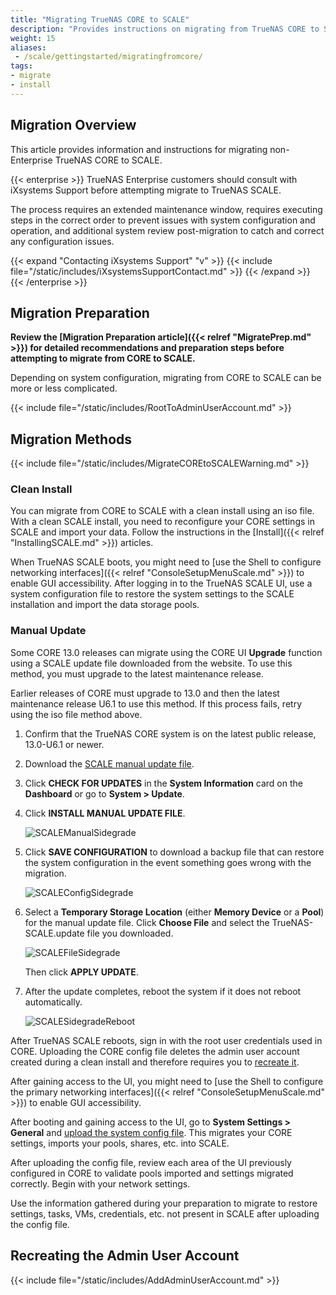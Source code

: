 ```yaml
---
title: "Migrating TrueNAS CORE to SCALE"
description: "Provides instructions on migrating from TrueNAS CORE to SCALE. Migration methods include using an ISO or manual update file."
weight: 15
aliases:
 - /scale/gettingstarted/migratingfromcore/
tags:
- migrate
- install
---
```


## Migration Overview

This article provides information and instructions for migrating non-Enterprise TrueNAS CORE to SCALE.

{{< enterprise >}}
TrueNAS Enterprise customers should consult with iXsystems Support before attempting migrate to TrueNAS SCALE.

The process requires an extended maintenance window, requires executing steps in the correct order to prevent issues with system configuration and operation, and additional system review post-migration to catch and correct any configuration issues.

{{< expand "Contacting iXsystems Support" "v" >}}
{{< include file="/static/includes/iXsystemsSupportContact.md" >}}
{{< /expand >}}
{{< /enterprise >}}

## Migration Preparation

**Review the [Migration Preparation article]({{< relref "MigratePrep.md" >}}) for detailed recommendations and preparation steps before attempting to migrate from CORE to SCALE.**

Depending on system configuration, migrating from CORE to SCALE can be more or less complicated.

{{< include file="/static/includes/RootToAdminUserAccount.md" >}}

## Migration Methods

{{< include file="/static/includes/MigrateCOREtoSCALEWarning.md" >}}

### Clean Install
You can migrate from CORE to SCALE with a clean install using an <file>iso</file> file.
With a clean SCALE install, you need to reconfigure your CORE settings in SCALE and import your data.
Follow the instructions in the [Install]({{< relref "InstallingSCALE.md" >}}) articles.

When TrueNAS SCALE boots, you might need to [use the Shell to configure networking interfaces]({{< relref "ConsoleSetupMenuScale.md" >}}) to enable GUI accessibility.
After logging in to the TrueNAS SCALE UI, use a system configuration file to restore the system settings to the SCALE installation and import the data storage pools.

### Manual Update
Some CORE 13.0 releases can migrate using the CORE UI **Upgrade** function using a SCALE update file downloaded from the website.
To use this method, you must upgrade to the latest maintenance release.

Earlier releases of CORE must upgrade to 13.0 and then the latest maintenance release U6.1 to use this method. 
If this process fails, retry using the iso file method above.

1. Confirm that the TrueNAS CORE system is on the latest public release, 13.0-U6.1 or newer.

2. Download the [SCALE manual update file](https://www.truenas.com/download-truenas-scale/).

3. Click **CHECK FOR UPDATES** in the **System Information** card on the **Dashboard** or go to **System > Update**.

4. Click **INSTALL MANUAL UPDATE FILE**.

   ![SCALEManualSidegrade](/images/SCALE/SystemSettings/SidegradeInstallManualUpdate.png "Install the Manual Upgrade")

5. Click **SAVE CONFIGURATION** to download a backup file that can restore the system configuration in the event something goes wrong with the migration.

   ![SCALEConfigSidegrade](/images/SCALE/SystemSettings/SidegradeSaveConfig.png "Save the Config file")

6. Select a **Temporary Storage Location** (either **Memory Device** or a **Pool**) for the manual update file.
   Click **Choose File** and select the <file>TrueNAS-SCALE.update</file> file you downloaded.

   ![SCALEFileSidegrade](/images/SCALE/SystemSettings/SidegradeSetInstallFile.png "Settings for the Manual Upgrade")

   Then click **APPLY UPDATE**.

7. After the update completes, reboot the system if it does not reboot automatically.

   ![SCALESidegradeReboot](/images/SCALE/SystemSettings/SidegradeRestart.png  "Reboot to Finish")

After TrueNAS SCALE reboots, sign in with the root user credentials used in CORE.
Uploading the CORE config file deletes the admin user account created during a clean install and therefore requires you to [recreate it](#recreating-the-admin-user-account).

After gaining access to the UI, you might need to [use the Shell to configure the primary networking interfaces]({{< relref "ConsoleSetupMenuScale.md" >}}) to enable GUI accessibility.

After booting and gaining access to the UI, go to **System Settings > General** and [upload the system config file](/scale/scaletutorials/systemsettings/general/managesysconfigscale/#uploading-the-file). 
This migrates your CORE settings, imports your pools, shares, etc. into SCALE.

After uploading the config file, review each area of the UI previously configured in CORE to validate pools imported and settings migrated correctly. Begin with your network settings.

Use the information gathered during your preparation to migrate to restore settings, tasks, VMs, credentials, etc. not present in SCALE after uploading the config file.

## Recreating the Admin User Account

{{< include file="/static/includes/AddAdminUserAccount.md" >}}
